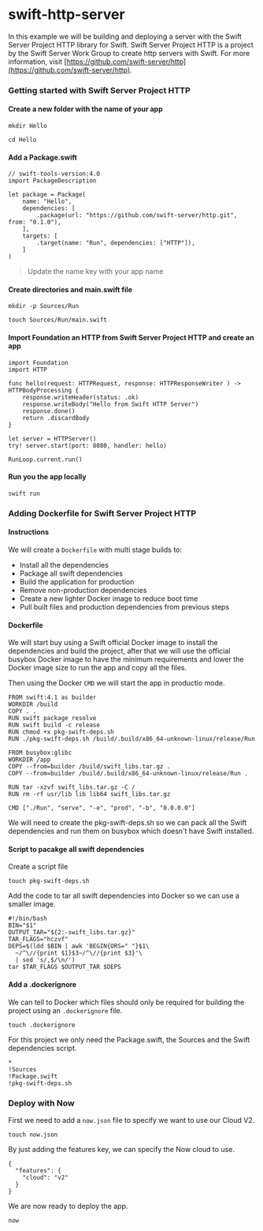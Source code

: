 # swift-http-server

In this example we will be building and deploying a server with the Swift Server Project HTTP library for Swift. Swift Server Project HTTP is a project by the Swift Server Work Group to create http servers with Swift. For more information, visit [https://github.com/swift-server/http](https://github.com/swift-server/http).

### Getting started with Swift Server Project HTTP

#### Create a new folder with the name of your app

```
mkdir Hello

cd Hello
```

#### Add a Package.swift

```
// swift-tools-version:4.0
import PackageDescription

let package = Package(
    name: "Hello",
    dependencies: [
        .package(url: "https://github.com/swift-server/http.git", from: "0.1.0"),
    ],
    targets: [
        .target(name: "Run", dependencies: ["HTTP"]),
    ]
)
```

> Update the name key with your app name

#### Create directories and main.swift file

```
mkdir -p Sources/Run

touch Sources/Run/main.swift
```

#### Import Foundation an HTTP from Swift Server Project HTTP and create an app

```
import Foundation
import HTTP

func hello(request: HTTPRequest, response: HTTPResponseWriter ) -> HTTPBodyProcessing {
    response.writeHeader(status: .ok)
    response.writeBody("Hello from Swift HTTP Server")
    response.done()
    return .discardBody
}

let server = HTTPServer()
try! server.start(port: 8080, handler: hello)

RunLoop.current.run()
```

#### Run you the app locally

```
swift run
```

### Adding Dockerfile for Swift Server Project HTTP

#### Instructions

We will create a `Dockerfile` with multi stage builds to:

- Install all the dependencies
- Package all swift dependencies
- Build the application for production
- Remove non-production dependencies
- Create a new lighter Docker image to reduce boot time
- Pull built files and production dependencies from previous steps

#### Dockerfile

We will start buy using a Swift official Docker image to install the dependencies and build the project, after that we will use the official busybox Docker image to have the minimum requirements and lower the Docker image size to run the app and copy all the files.

Then using the Docker `CMD` we will start the app in productio mode.

```
FROM swift:4.1 as builder
WORKDIR /build
COPY . .
RUN swift package resolve
RUN swift build -c release
RUN chmod +x pkg-swift-deps.sh
RUN ./pkg-swift-deps.sh /build/.build/x86_64-unknown-linux/release/Run

FROM busybox:glibc
WORKDIR /app
COPY --from=builder /build/swift_libs.tar.gz .
COPY --from=builder /build/.build/x86_64-unknown-linux/release/Run .

RUN tar -xzvf swift_libs.tar.gz -C /
RUN rm -rf usr/lib lib lib64 swift_libs.tar.gz

CMD ["./Run", "serve", "-e", "prod", "-b", "0.0.0.0"]
```

We will need to create the pkg-swift-deps.sh so we can pack all the Swift dependencies and run them on busybox which doesn't have Swift installed.

#### Script to pacakge all swift dependencies

Create a script file

```
touch pkg-swift-deps.sh
```

Add the code to tar all swift dependencies into Docker so we can use a smaller image.

```
#!/bin/bash
BIN="$1"
OUTPUT_TAR="${2:-swift_libs.tar.gz}"
TAR_FLAGS="hczvf"
DEPS=$(ldd $BIN | awk 'BEGIN{ORS=" "}$1\
  ~/^\//{print $1}$3~/^\//{print $3}'\
  | sed 's/,$/\n/')
tar $TAR_FLAGS $OUTPUT_TAR $DEPS
```

#### Add a .dockerignore

We can tell to Docker which files should only be required for building the project using an `.dockerignore` file.

```
touch .dockerignore
```

For this project we only need the Package.swift, the Sources and the Swift dependencies script.

```
*
!Sources
!Package.swift
!pkg-swift-deps.sh
```

### Deploy with Now

First we need to add a `now.json` file to specify we want to use our Cloud V2.

```
touch now.json
```

By just adding the features key, we can specify the Now cloud to use.

```
{
  "features": {
    "cloud": "v2"
  }
}
```

We are now ready to deploy the app.

`now`
